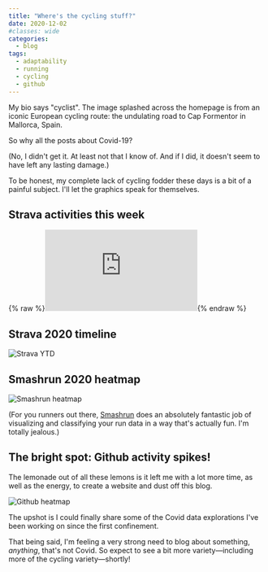 ```yaml
---
title: "Where's the cycling stuff?"
date: 2020-12-02
#classes: wide
categories:
  - blog
tags:
  - adaptability
  - running
  - cycling
  - github
---
```


My bio says "cyclist". The image splashed across the homepage is from an iconic European cycling route: the undulating road to Cap Formentor in Mallorca, Spain.

So why all the posts about Covid-19?

(No, I didn't get it. At least not that I know of. And if I did, it doesn't seem to have left any lasting damage.)

To be honest, my complete lack of cycling fodder these days is a bit of a painful subject. I'll let the graphics speak for themselves.

## Strava activities this week

{% raw %}<iframe height='160' width='300' frameborder='0' allowtransparency='true' scrolling='no' src='https://www.strava.com/athletes/6061891/activity-summary/3f7f59c59db9786e052042d89198706363dfebfd'></iframe>{% endraw %}

## Strava 2020 timeline

![Strava YTD](../../assets/images/2020/dec2_strava_ytd.png)


## Smashrun 2020 heatmap

![Smashrun heatmap](../../assets/images/2020/nov28_smashrun_heatmap.png)

(For you runners out there, [Smashrun](http://www.smashrun.com) does an absolutely fantastic job of visualizing and classifying your run data in a way that's actually fun. I'm totally jealous.)

## The bright spot: Github activity spikes!

The lemonade out of all these lemons is it left me with a lot more time, as well as the energy, to create a website and dust off this blog.

![Github heatmap](../../assets/images/2020/nov28_github_heatmap.png)

The upshot is I could finally share some of the Covid data explorations I've been working on since the first confinement.

That being said, I'm feeling a very strong need to blog about something, _anything_,  that's not Covid. So expect to see a bit more variety—including more of the cycling variety—shortly!
